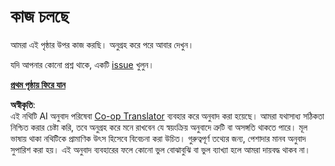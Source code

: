 <!--
CO_OP_TRANSLATOR_METADATA:
{
  "original_hash": "ea9f0804bd62f46d9808e953ec7fc459",
  "translation_date": "2025-08-25T20:59:14+00:00",
  "source_file": "_404.md",
  "language_code": "bn"
}
-->
# কাজ চলছে

আমরা এই পৃষ্ঠার উপর কাজ করছি। অনুগ্রহ করে পরে আবার দেখুন।

যদি আপনার কোনো প্রশ্ন থাকে, একটি [issue](https://github.com/microsoft/Web-Dev-For-Beginners/issues/new/choose) খুলুন।

**[প্রথম পৃষ্ঠায় ফিরে যান](../../../../../../..)**

**অস্বীকৃতি**:  
এই নথিটি AI অনুবাদ পরিষেবা [Co-op Translator](https://github.com/Azure/co-op-translator) ব্যবহার করে অনুবাদ করা হয়েছে। আমরা যথাসাধ্য সঠিকতা নিশ্চিত করার চেষ্টা করি, তবে অনুগ্রহ করে মনে রাখবেন যে স্বয়ংক্রিয় অনুবাদে ত্রুটি বা অসঙ্গতি থাকতে পারে। মূল ভাষায় থাকা নথিটিকে প্রামাণিক উৎস হিসেবে বিবেচনা করা উচিত। গুরুত্বপূর্ণ তথ্যের জন্য, পেশাদার মানব অনুবাদ সুপারিশ করা হয়। এই অনুবাদ ব্যবহারের ফলে কোনো ভুল বোঝাবুঝি বা ভুল ব্যাখ্যা হলে আমরা দায়বদ্ধ থাকব না।